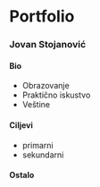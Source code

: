 # Portfolio
### Jovan Stojanović
#### Bio 
- Obrazovanje
- Praktično iskustvo
- Veštine
#### Ciljevi
- primarni
- sekundarni
#### Ostalo
